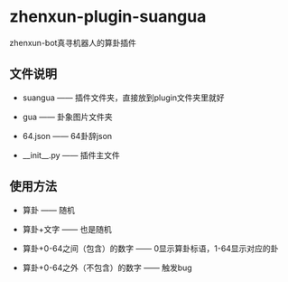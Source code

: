 # zhenxun-plugin-suangua
zhenxun-bot真寻机器人的算卦插件

## 文件说明
* suangua —— 插件文件夹，直接放到plugin文件夹里就好

* gua —— 卦象图片文件夹

* 64.json —— 64卦辞json

* \_\_init\_\_.py —— 插件主文件

## 使用方法

- 算卦 —— 随机

- 算卦+文字 —— 也是随机

- 算卦+0-64之间（包含）的数字 —— 0显示算卦标语，1-64显示对应的卦

- 算卦+0-64之外（不包含）的数字 —— 触发bug

